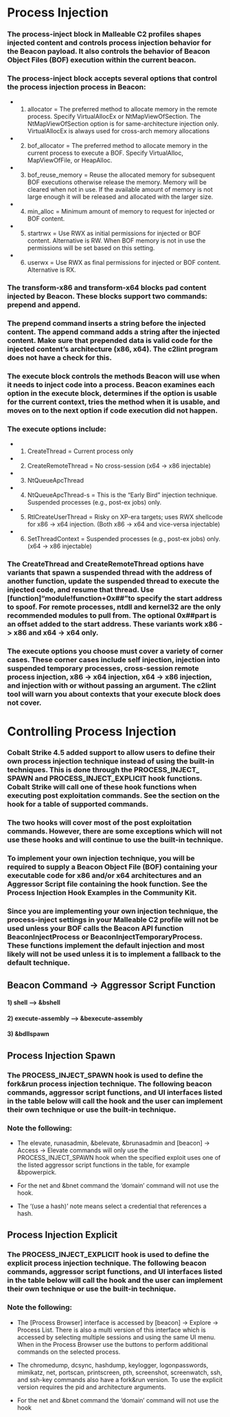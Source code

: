 # Process Injection

### The process-inject block in Malleable C2 profiles shapes injected content and controls process injection behavior for the Beacon payload. It also controls the behavior of Beacon Object Files (BOF) execution within the current beacon.

### The process-inject block accepts several options that control the process injection process in Beacon:

 - 1) allocator = The preferred method to allocate memory in the remote process. Specify VirtualAllocEx or NtMapViewOfSection. The NtMapViewOfSection option is for same-architecture injection only. VirtualAllocEx is always used for cross-arch memory allocations

 - 2) bof_allocator = The preferred method to allocate memory in the current process to execute a BOF. Specify VirtualAlloc, MapViewOfFile, or HeapAlloc.

 - 3) bof_reuse_memory = Reuse the allocated memory for subsequent BOF executions otherwise release the memory. Memory will be cleared when not in use. If the available amount of memory is not large enough it will be released and allocated with the larger size.

 - 4) min_alloc = Minimum amount of memory to request for injected or BOF content.

 - 5) startrwx = Use RWX as initial permissions for injected or BOF content. Alternative is RW. When BOF memory is not in use the permissions will be set based on this setting.

 - 6) userwx = Use RWX as final permissions for injected or BOF content. Alternative is RX.

### The transform-x86 and transform-x64 blocks pad content injected by Beacon. These blocks support two commands: prepend and append.

### The prepend command inserts a string before the injected content. The append command adds a string after the injected content. Make sure that prepended data is valid code for the injected content’s architecture (x86, x64). The c2lint program does not have a check for this.

### The execute block controls the methods Beacon will use when it needs to inject code into a process. Beacon examines each option in the execute block, determines if the option is usable for the current context, tries the method when it is usable, and moves on to the next option if code execution did not happen. 

### The execute options include:

 - 1) CreateThread = Current process only
  
 - 2) CreateRemoteThread = No cross-session (x64 -> x86 injectable)
  
 - 3) NtQueueApcThread
  
 - 4) NtQueueApcThread-s = This is the “Early Bird” injection technique. Suspended processes (e.g., post-ex jobs) only.

 - 5) RtlCreateUserThread = Risky on XP-era targets; uses RWX shellcode for x86 -> x64 injection. (Both x86 -> x64 and vice-versa injectable)
  
 - 6) SetThreadContext =  Suspended processes (e.g., post-ex jobs) only. (x64 -> x86 injectable)

### The CreateThread and CreateRemoteThread options have variants that spawn a suspended thread with the address of another function, update the suspended thread to execute the injected code, and resume that thread. Use [function]“module!function+0x##”to specify the start address to spoof. For remote processes, ntdll and kernel32 are the only recommended modules to pull from. The optional 0x##part is an offset added to the start address. These variants work x86 -> x86 and x64 -> x64 only.

### The execute options you choose must cover a variety of corner cases. These corner cases include self injection, injection into suspended temporary processes, cross-session remote process injection, x86 -> x64 injection, x64 -> x86 injection, and injection with or without passing an argument. The c2lint tool will warn you about contexts that your execute block does not cover.

# Controlling Process Injection

### Cobalt Strike 4.5 added support to allow users to define their own process injection technique instead of using the built-in techniques. This is done through the PROCESS_INJECT_ SPAWN and PROCESS_INJECT_EXPLICIT hook functions. Cobalt Strike will call one of these hook functions when executing post exploitation commands. See the section on the hook for a table of supported commands.

### The two hooks will cover most of the post exploitation commands. However, there are some exceptions which will not use these hooks and will continue to use the built-in technique.

### To implement your own injection technique, you will be required to supply a Beacon Object File (BOF) containing your executable code for x86 and/or x64 architectures and an Aggressor Script file containing the hook function. See the Process Injection Hook Examples in the Community Kit.

### Since you are implementing your own injection technique, the process-inject settings in your Malleable C2 profile will not be used unless your BOF calls the Beacon API function BeaconInjectProcess or BeaconInjectTemporaryProcess. These functions implement the default injection and most likely will not be used unless it is to implement a fallback to the default technique.

## Beacon Command -> Aggressor Script Function

#### 1) shell --> &bshell

#### 2) execute-assembly --> &bexecute-assembly

#### 3) &bdllspawn

## Process Injection Spawn

### The PROCESS_INJECT_SPAWN hook is used to define the fork&run process injection technique. The following beacon commands, aggressor script functions, and UI interfaces listed in the table below will call the hook and the user can implement their own technique or use the built-in technique.

### Note the following:

 - The elevate, runasadmin, &belevate, &brunasadmin and [beacon] -> Access -> Elevate commands will only use the PROCESS_INJECT_SPAWN hook when the specified exploit uses one of the listed aggressor script functions in the table, for example &bpowerpick.

 - For the net and &bnet command the ‘domain’ command will not use the hook.

 - The ‘(use a hash)’ note means select a credential that references a hash.

## Process Injection Explicit

### The PROCESS_INJECT_EXPLICIT hook is used to define the explicit process injection technique. The following beacon commands, aggressor script functions, and UI interfaces listed in the table below will call the hook and the user can implement their own technique or use the built-in technique.

### Note the following:

 - The [Process Browser] interface is accessed by [beacon] -> Explore -> Process List.
There is also a multi version of this interface which is accessed by selecting multiple
sessions and using the same UI menu. When in the Process Browser use the buttons to
perform additional commands on the selected process.

 - The chromedump, dcsync, hashdump, keylogger, logonpasswords, mimikatz, net,
portscan, printscreen, pth, screenshot, screenwatch, ssh, and ssh-key commands
also have a fork&run version. To use the explicit version requires the pid and architecture
arguments.

 -  For the net and &bnet command the ‘domain’ command will not use the hook
